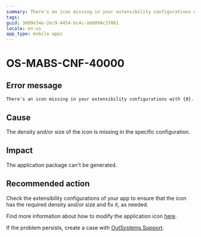```yaml
---
summary: There's an icon missing in your extensibility configurations with {0}.
tags:
guid: 3609e34e-2ec9-4454-bc4c-ab8094c37881
locale: en-us
app_type: mobile apps
---
```


# OS-MABS-CNF-40000

## Error message

`There's an icon missing in your extensibility configurations with {0}.`

## Cause

The density and/or size of the icon is missing in the specific configuration.

## Impact

The application package can't be generated.

## Recommended action

Check the extensibility configurations of your app to ensure that the icon has the required density and/or size and fix it, as needed.

Find more information about how to modify the application icon [here](https://success.outsystems.com/Documentation/11/Delivering_Mobile_Apps/Customize_Your_Mobile_App/Modify_the_App_Icon).

If the problem persists, create a case with [OutSystems Support](https://success.outsystems.com/Support).
